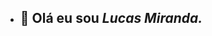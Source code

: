 - <h2>👋 Olá eu sou <i>Lucas Miranda.</i></h2>

<!---
lucasmirandaa/lucasmirandaa is a ✨ special ✨ repository because its `README.md` (this file) appears on your GitHub profile.
You can click the Preview link to take a look at your changes.
--->
